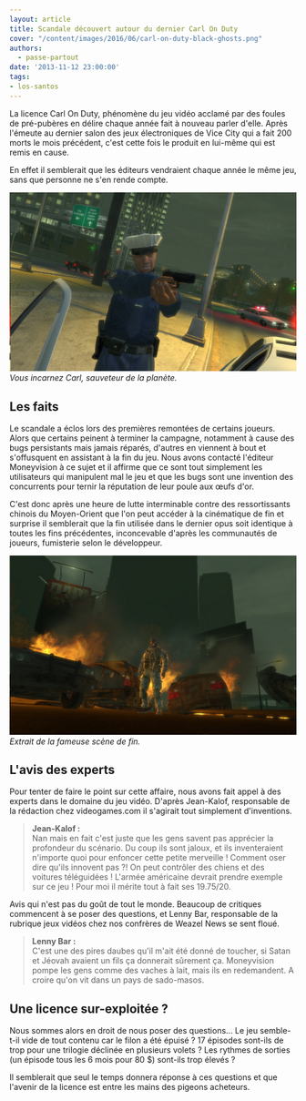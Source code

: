 ```yaml
---
layout: article
title: Scandale découvert autour du dernier Carl On Duty
cover: "/content/images/2016/06/carl-on-duty-black-ghosts.png"
authors:
  - passe-partout
date: '2013-11-12 23:00:00'
tags:
- los-santos
---
```


La licence Carl On Duty, phénomène du jeu vidéo acclamé par des foules de pré-pubères en délire chaque année fait à nouveau parler d'elle. Après l'émeute au dernier salon des jeux électroniques de Vice City qui a fait 200 morts le mois précédent, c'est cette fois le produit en lui-même qui est remis en cause.

En effet il semblerait que les éditeurs vendraient chaque année le même jeu, sans que personne ne s'en rende compte.

![Vous incarnez Carl, sauveteur de la planète.](/content/images/2016/06/GTAIV%202013-11-12%2022-04-37-95.png)
_Vous incarnez Carl, sauveteur de la planète._

## **Les faits**

Le scandale a éclos lors des premières remontées de certains joueurs. Alors que certains peinent à terminer la campagne, notamment à cause des bugs persistants mais jamais réparés, d'autres en viennent à bout et s'offusquent en assistant à la fin du jeu. Nous avons contacté l'éditeur Moneyvision à ce sujet et il affirme que ce sont tout simplement les utilisateurs qui manipulent mal le jeu et que les bugs sont une invention des concurrents pour ternir la réputation de leur poule aux œufs d'or.

C'est donc après une heure de lutte interminable contre des ressortissants chinois du Moyen-Orient que l'on peut accéder à la cinématique de fin et surprise il semblerait que la fin utilisée dans le dernier opus soit identique à toutes les fins précédentes, inconcevable d'après les communautés de joueurs, fumisterie selon le développeur.

![Extrait de la fameuse scène de fin.](/content/images/2016/06/GTAIV%202013-11-12%2022-03-06-76.png)
_Extrait de la fameuse scène de fin._

## **L'avis des experts**

Pour tenter de faire le point sur cette affaire, nous avons fait appel à des experts dans le domaine du jeu vidéo. D'après Jean-Kalof, responsable de la rédaction chez videogames.com il s'agirait tout simplement d'inventions.

> **Jean-Kalof :**  
> Nan mais en fait c'est juste que les gens savent pas apprécier la profondeur du scénario. Du coup ils sont jaloux, et ils inventeraient n'importe quoi pour enfoncer cette petite merveille ! Comment oser dire qu'ils innovent pas ?! On peut contrôler des chiens et des voitures téléguidées ! L'armée américaine devrait prendre exemple sur ce jeu ! Pour moi il mérite tout à fait ses 19.75/20.

Avis qui n'est pas du goût de tout le monde. Beaucoup de critiques commencent à se poser des questions, et Lenny Bar, responsable de la rubrique jeux vidéos chez nos confrères de Weazel News se sent floué.

> **Lenny Bar :**  
> C'est une des pires daubes qu'il m'ait été donné de toucher, si Satan et Jéovah avaient un fils ça donnerait sûrement ça. Moneyvision pompe les gens comme des vaches à lait, mais ils en redemandent. A croire qu'on vit dans un pays de sado-masos.

## **Une licence sur-exploitée ?**

Nous sommes alors en droit de nous poser des questions... Le jeu semble-t-il vide de tout contenu car le filon a été épuisé ? 17 épisodes sont-ils de trop pour une trilogie déclinée en plusieurs volets ? Les rythmes de sorties (un épisode tous les 6 mois pour 80 $) sont-ils trop élevés ?

Il semblerait que seul le temps donnera réponse à ces questions et que l'avenir de la licence est entre les mains des pigeons acheteurs.